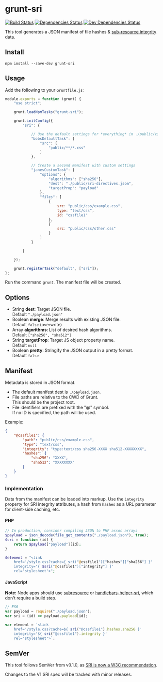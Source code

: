 # grunt-sri

[![Build Status](https://travis-ci.org/neftaly/grunt-sri.svg?branch=master)](https://travis-ci.org/neftaly/grunt-sri)
[![Dependencies Status](https://david-dm.org/neftaly/grunt-sri.svg)](https://david-dm.org/neftaly/grunt-sri)
[![Dev Dependencies Status](https://david-dm.org/neftaly/grunt-sri/dev-status.svg)](https://david-dm.org/neftaly/grunt-sri#info=devDependencies)

This tool generates a JSON manifest of file hashes & [sub-resource integrity](https://srihash.org/) data.


## Install

```shell
npm install --save-dev grunt-sri
```


## Usage

Add the following to your `Gruntfile.js`:

```js
module.exports = function (grunt) {
    "use strict";

    grunt.loadNpmTasks("grunt-sri");

    grunt.initConfig({
        "sri": {

            // Use the default settings for *everything* in ./public/css
            "bobsDefaultTask": {
                "src": [
                    "public/**/*.css"
                ]
            },

            // Create a second manifest with custom settings
            "janesCustomTask": {
                "options": {
                    "algorithms": ["sha256"],
                    "dest": "./public/sri-directives.json",
                    "targetProp": "payload"
                },
                "files": [
                    {
                        src: "public/css/example.css",
                        type: "text/css",
                        id: "cssfile1"
                    },
                    {
                        src: "public/css/other.css"
                    }
                ]
            }

        }

    });

    grunt.registerTask("default", ["sri"]);
};
```

Run the command `grunt`. The manifest file will be created.


## Options

* String **dest**: Target JSON file.  
  Default `"./payload.json"`
* Boolean **merge**: Merge results with existing JSON file.  
  Default `false` (overwrite)
* Array **algorithms**: List of desired hash algorithms.  
  Default `["sha256", "sha512"]`
* String **targetProp**: Target JS object property name.  
  Default `null`
* Boolean **pretty**: Stringify the JSON output in a pretty format.  
  Default `false`


## Manifest

Metadata is stored in JSON format.

* The default manifest dest is `./payload.json`.
* File paths are relative to the CWD of Grunt.  
  This should be the project root.
* File identifiers are prefixed with the "@" symbol.  
  If no ID is specified, the path will be used.

Example:

```json
{
    "@cssfile1": {
        "path": "public/css/example.css",
        "type": "text/css",
        "integrity": "type:text/css sha256-XXXX sha512-XXXXXXXX",
        "hashes": {
            "sha256": "XXXX",
            "sha512": "XXXXXXXX"
        }
    }
}
```

### Implementation

Data from the manifest can be loaded into markup.
Use the `integrity` property for SRI integrity attributes, a hash from `hashes` as a URL parameter for client-side caching, etc.

#### PHP

```php
// In production, consider compiling JSON to PHP assoc arrays
$payload = json_decode(file_get_contents("./payload.json"), true);
$sri = function (id) {
    return $payload["payload"][id];
}

$element = "<link
    href='/style.css?cache={ sri("@cssfile1")["hashes"]["sha256"] }'
    integrity='{ $sri("@cssfile1")["integrity"] }'
    rel='stylesheet'>";
```

#### JavaScript

**Note:** Node apps should use [subresource](https://github.com/neftaly/npm-subresource) or [handlebars-helper-sri](https://github.com/neftaly/handlebars-helper-sri), which don't require a build step.

```js
// ES6
var payload = require("./payload.json");
var sri = (id) => payload.payload[id];

var element = `<link
    href='/style.css?cache=${ sri("@cssfile1").hashes.sha256 }'
    integrity='${ sri("@cssfile1").integrity }'
    rel='stylesheet'>`;
```


## SemVer

This tool follows SemVer from v0.1.0, as [SRI is now a W3C recommendation](https://www.w3.org/TR/SRI/).

Changes to the V1 SRI spec will be tracked with minor releases.
